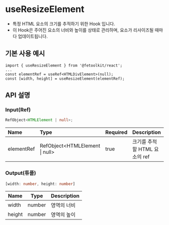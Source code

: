 # useResizeElement

- 특정 HTML 요소의 크기를 추적하기 위한 Hook 입니다.
- 이 Hook은 주어진 요소의 너비와 높이를 상태로 관리하며, 요소가 리사이즈될 때마다 업데이트됩니다.

## 기본 사용 예시

```tsx
import { useResizeElement } from '@fetoolkit/react';
...
const elementRef = useRef<HTMLDivElement>(null);
const [width, height] = useResizeElement(elementRef);
```

## API 설명

### Input(Ref)

```typescript
RefObject<HTMLElement | null>;
```

| Name       | Type                           | Required | Description                   |
| :--------- | :----------------------------- | :------- | :---------------------------- |
| elementRef | RefObject<HTMLElement \| null> | true     | 크기를 추적할 HTML 요소의 ref |

### Output(튜플)

```typescript
[width: number, height: number]
```

| Name   | Type   | Description |
| ------ | ------ | ----------- |
| width  | number | 영역의 너비 |
| height | number | 영역의 높이 |
